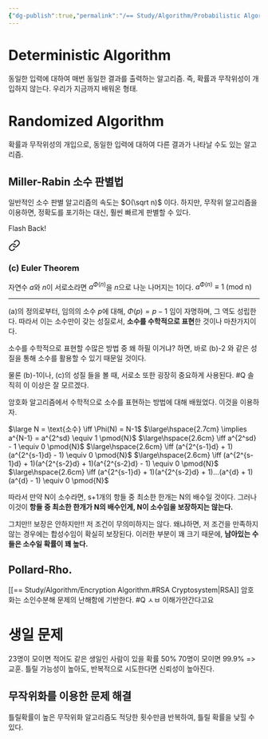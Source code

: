 ```yaml
---
{"dg-publish":true,"permalink":"/== Study/Algorithm/Probabilistic Algorithm./","created":"2023-12-07T05:49:34.000+09:00","updated":"2025-01-14T15:33:43.000+09:00"}
---
```



# Deterministic Algorithm
동일한 입력에 대하여 매번 동일한 결과를 출력하는 알고리즘.
즉, 확률과 무작위성이 개입하지 않는다. 우리가 지금까지 배워온 형태.

# Randomized Algorithm
확률과 무작위성의 개입으로, 동일한 입력에 대하여 다른 결과가 나타날 수도 있는 알고리즘.

## Miller-Rabin 소수 판별법
일반적인 소수 판별 알고리즘의 속도는 $O(\sqrt n)$ 이다.
하지만, 무작위 알고리즘을 이용하면, 정확도를 포기하는 대신, 훨씬 빠르게 판별할 수 있다.

Flash Back!

<div class="transclusion internal-embed is-loaded"><a class="markdown-embed-link" href="/study/algorithm/encryption-algorithm/#c-euler-theorem" aria-label="Open link"><svg xmlns="http://www.w3.org/2000/svg" width="24" height="24" viewBox="0 0 24 24" fill="none" stroke="currentColor" stroke-width="2" stroke-linecap="round" stroke-linejoin="round" class="svg-icon lucide-link"><path d="M10 13a5 5 0 0 0 7.54.54l3-3a5 5 0 0 0-7.07-7.07l-1.72 1.71"></path><path d="M14 11a5 5 0 0 0-7.54-.54l-3 3a5 5 0 0 0 7.07 7.07l1.71-1.71"></path></svg></a><div class="markdown-embed">



### (c) Euler Theorem
자연수 $a$와 $n$이  서로소라면 $a^{\Phi(n)}$을 $n$으로 나눈 나머지는 1이다.
$a^{\Phi(n)} \equiv 1 \text { (mod n)}$ 

----
(a)의 정의로부터, 임의의 소수 $p$에 대해, $\Phi(p) = p - 1$ 임이 자명하며, 그 역도 성립한다. 따라서 이는 소수만이 갖는 성질로서, **소수를 수학적으로 표현**한 것이나 마찬가지이다.

소수를 수학적으로 표현할 수많은 방법 중 왜 하필 이거냐? 하면,
바로 (b)-2 와 같은 성질을 통해 소수를 활용할 수 있기 때문일 것이다.

물론 (b)-1이나, (c)의 성질 들을 볼 때, 서로소 또한 굉장히 중요하게 사용된다. #Q 솔직히 이 이상은 잘 모르겠다.


</div></div>

암호화 알고리즘에서 수학적으로 소수를 표현하는 방법에 대해 배웠었다.
이것을 이용하자.

$\large N = \text{소수} \iff \Phi(N) = N-1$
$\large\hspace{2.7cm} \implies a^{N-1} = a^{2^sd} \equiv 1 \pmod{N}$
$\large\hspace{2.6cm} \iff a^{2^sd} - 1 \equiv 0 \pmod{N}$
$\large\hspace{2.6cm} \iff (a^{2^{s-1}d} + 1)(a^{2^{s-1}d} - 1) \equiv 0 \pmod{N}$
$\large\hspace{2.6cm} \iff (a^{2^{s-1}d} + 1)(a^{2^{s-2}d} + 1)(a^{2^{s-2}d} - 1) \equiv 0 \pmod{N}$
$\large\hspace{2.6cm} \iff (a^{2^{s-1}d} + 1)(a^{2^{s-2}d} + 1)...(a^{d} + 1)(a^{d} - 1) \equiv 0 \pmod{N}$

따라서 만약 N이 소수라면, s+1개의 항들 중 최소한 한개는 N의 배수일 것이다.
그러나 이것이 **항들 중 최소한 한개가 N의 배수인게, N이 소수임을 보장하지는 않는다.**

그치만!! 보장은 안하지만!! 저 조건이 무의미하지는 않다.
왜냐하면, 저 조건을 만족하지 않는 경우에는 합성수임이 확실히 보장된다. 이러한 부분이 꽤 크기 때문에, **남아있는 수 들은 소수일 확률이 꽤 높다.**


## Pollard-Rho.
[[== Study/Algorithm/Encryption Algorithm.#RSA Cryptosystem\|RSA]] 암호화는 소인수분해 문제의 난해함에 기반한다.
#Q ㅅㅂ 이해가안간다고요

# 생일 문제
23명이 모이면 적어도 같은 생일인 사람이 있을 확률 50%
70명이 모이면 99.9%
=> 교훈. 틀릴 가능성이 높아도, 반복적으로 시도한다면 신뢰성이 높아진다.

## 무작위화를 이용한 문제 해결
틀릴확률이 높은 무작위화 알고리즘도 적당한 횟수만큼 반복하여, 틀릴 확률을 낮힐 수 있다.

